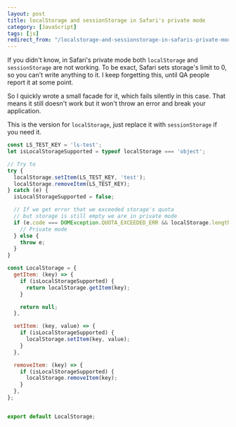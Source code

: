 ```yaml
---
layout: post
title: localStorage and sessionStorage in Safari's private mode
category: [JavaScript]
tags: [js]
redirect_from: "/localstorage-and-sessionstorage-in-safaris-private-mode"
---
```


If you didn't know, in Safari's private mode both `localStorage` and `sessionStorage` are not working.
To be exact, Safari sets storage's limit to 0, so you can't write anything to it.
I keep forgetting this, until QA people report it at some point.

So I quickly wrote a small facade for it, which fails silently in this case.
That means it still doesn't work but it won't throw an error and break your application.

This is the version for `localStorage`, just replace it with `sessionStorage` if you need it.

```js
const LS_TEST_KEY = 'ls-test';
let isLocalStorageSupported = typeof localStorage === 'object';

// Try to
try {
  localStorage.setItem(LS_TEST_KEY, 'test');
  localStorage.removeItem(LS_TEST_KEY);
} catch (e) {
  isLocalStorageSupported = false;

  // If we get error that we exceeded storage's quota
  // but storage is still empty we are in private mode
  if (e.code === DOMException.QUOTA_EXCEEDED_ERR && localStorage.length === 0) {
    // Private mode
  } else {
    throw e;
  }
}

const LocalStorage = {
  getItem: (key) => {
    if (isLocalStorageSupported) {
      return localStorage.getItem(key);
    }

    return null;
  },

  setItem: (key, value) => {
    if (isLocalStorageSupported) {
      localStorage.setItem(key, value);
    }
  },

  removeItem: (key) => {
    if (isLocalStorageSupported) {
      localStorage.removeItem(key);
    }
  },
};


export default LocalStorage;
```
